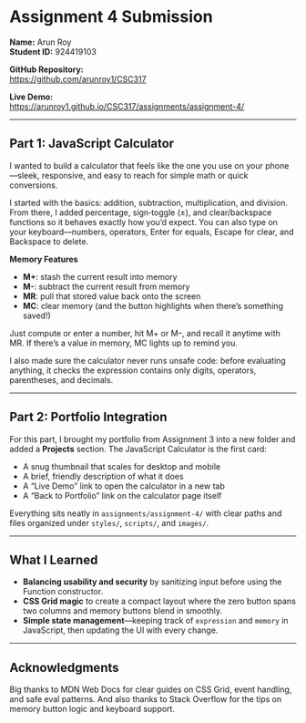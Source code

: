# Assignment 4 Submission

**Name:** Arun Roy  
**Student ID:** 924419103 

**GitHub Repository:**  
https://github.com/arunroy1/CSC317

**Live Demo:**  
https://arunroy1.github.io/CSC317/assignments/assignment-4/

---

## Part 1: JavaScript Calculator

I wanted to build a calculator that feels like the one you use on your phone—sleek, responsive, and easy to reach for simple math or quick conversions.

I started with the basics: addition, subtraction, multiplication, and division. From there, I added percentage, sign‑toggle (±), and clear/backspace functions so it behaves exactly how you’d expect. You can also type on your keyboard—numbers, operators, Enter for equals, Escape for clear, and Backspace to delete.

**Memory Features** 

- **M+**: stash the current result into memory  
- **M-**: subtract the current result from memory  
- **MR**: pull that stored value back onto the screen  
- **MC**: clear memory (and the button highlights when there’s something saved!)  

Just compute or enter a number, hit M+ or M–, and recall it anytime with MR. If there’s a value in memory, MC lights up to remind you.

I also made sure the calculator never runs unsafe code: before evaluating anything, it checks the expression contains only digits, operators, parentheses, and decimals.

---

## Part 2: Portfolio Integration

For this part, I brought my portfolio from Assignment 3 into a new folder and added a **Projects** section. The JavaScript Calculator is the first card:

- A snug thumbnail that scales for desktop and mobile  
- A brief, friendly description of what it does  
- A “Live Demo” link to open the calculator in a new tab  
- A “Back to Portfolio” link on the calculator page itself  

Everything sits neatly in `assignments/assignment-4/` with clear paths and files organized under `styles/`, `scripts/`, and `images/`.

---

## What I Learned

- **Balancing usability and security** by sanitizing input before using the Function constructor.  
- **CSS Grid magic** to create a compact layout where the zero button spans two columns and memory buttons blend in smoothly.  
- **Simple state management**—keeping track of `expression` and `memory` in JavaScript, then updating the UI with every change.

---

## Acknowledgments

Big thanks to MDN Web Docs for clear guides on CSS Grid, event handling, and safe eval patterns. And also thanks to Stack Overflow for the tips on memory button logic and keyboard support.  